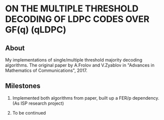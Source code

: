 # ON THE MULTIPLE THRESHOLD DECODING OF LDPC CODES OVER GF(q) (qLDPC)


## About
My implementations of single/multiple threshold majority decoding algorithms. The original paper by A.Frolov and V.Zyablov in "Advances in Mathematics of Communications", 2017.


## Milestones

1. Implemented both algorithms from paper, built up a FER/p dependency. (As ISP research project)

2. To be continued


